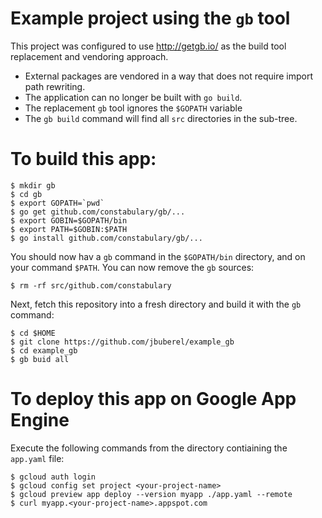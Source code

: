 # Example project using the `gb` tool

This project was configured to use http://getgb.io/ as the build tool replacement and vendoring approach.

* External packages are vendored in a way that does not require import path rewriting.
* The application can no longer be built with `go build`.
* The replacement `gb` tool ignores the `$GOPATH` variable
* The `gb build` command will find all `src` directories in the sub-tree.

# To build this app:

```
$ mkdir gb
$ cd gb
$ export GOPATH=`pwd`
$ go get github.com/constabulary/gb/...
$ export GOBIN=$GOPATH/bin
$ export PATH=$GOBIN:$PATH
$ go install github.com/constabulary/gb/...
```
You should now hav a `gb` command in the `$GOPATH/bin` directory, and on your command `$PATH`. You can now remove the `gb` sources:

```
$ rm -rf src/github.com/constabulary
```
Next, fetch this repository into a fresh directory and build it with the `gb` command:
```
$ cd $HOME
$ git clone https://github.com/jbuberel/example_gb
$ cd example_gb
$ gb buid all
```

# To deploy this app on Google App Engine

Execute the following commands from the directory contiaining the `app.yaml` file:
```
$ gcloud auth login
$ gcloud config set project <your-project-name>
$ gcloud preview app deploy --version myapp ./app.yaml --remote
$ curl myapp.<your-project-name>.appspot.com
```

